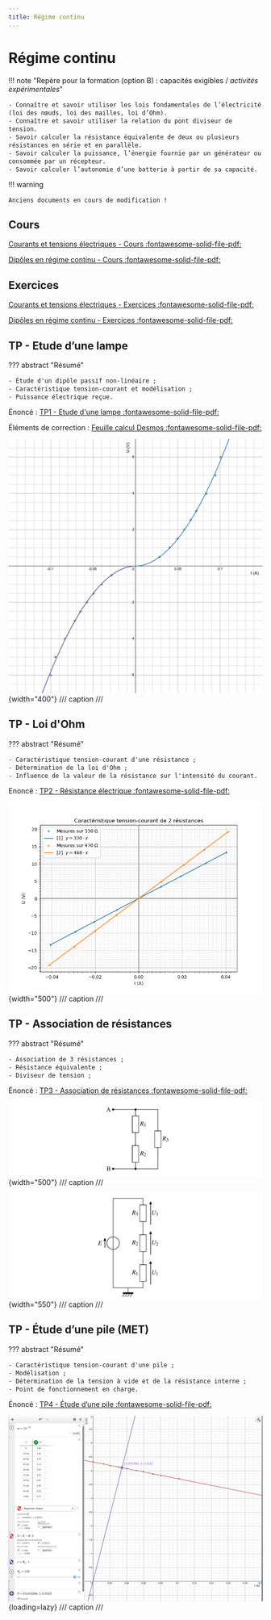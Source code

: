 ```yaml
---
title: Régime continu
---
```


# Régime continu

!!! note "Repère pour la formation (option B) : capacités exigibles / *activités expérimentales*"


    - Connaître et savoir utiliser les lois fondamentales de l’électricité (loi des nœuds, loi des mailles, loi d’Ohm).
    - Connaître et savoir utiliser la relation du pont diviseur de tension.
    - Savoir calculer la résistance équivalente de deux ou plusieurs résistances en série et en parallèle.
    - Savoir calculer la puissance, l’énergie fournie par un générateur ou consommée par un récepteur.
    - Savoir calculer l’autonomie d’une batterie à partir de sa capacité.

!!! warning

    Anciens documents en cours de modification !

## Cours

[Courants et tensions électriques - Cours :fontawesome-solid-file-pdf:](../../assets/cours/regime-continu/bts-ciel_courant-tension-electriques_cours.pdf)

[Dipôles en régime continu - Cours :fontawesome-solid-file-pdf:](../../assets/cours/regime-continu/bts-ciel_dipoles-regime-continu_cours.pdf)

## Exercices

[Courants et tensions électriques - Exercices :fontawesome-solid-file-pdf:](../../assets/cours/regime-continu/bts-ciel_courant-tension-electriques_exercices.pdf)

[Dipôles en régime continu - Exercices :fontawesome-solid-file-pdf:](../../assets/cours/regime-continu/bts-ciel_dipoles-regime-continu_exercices.pdf)






## TP - Etude d’une lampe

??? abstract "Résumé"
    
    - Étude d'un dipôle passif non-linéaire ;
    - Caractéristique tension-courant et modélisation ;
    - Puissance électrique reçue.

Énoncé : [TP1 - Etude d'une lampe :fontawesome-solid-file-pdf:](../../assets/cours/regime-continu/bts-ciel_dipoles-regime-continu_TP1.pdf)

Éléments de correction : [Feuille calcul Desmos :fontawesome-solid-file-pdf:](../../assets/cours/regime-continu/tp_lampe_desmos.pdf)

![](../../assets/cours/regime-continu/tp_lampe_desmos-graph.png){width="400"}
/// caption
///





## TP - Loi d'Ohm

??? abstract "Résumé"

    - Caractéristique tension-courant d'une résistance ;
    - Détermination de la loi d'Ohm ;
    - Influence de la valeur de la résistance sur l'intensité du courant.

Enoncé : [TP2 - Résistance électrique :fontawesome-solid-file-pdf:](../../assets/cours/regime-continu/bts-ciel_dipoles-regime-continu_TP2.pdf)


![](../../assets/cours/regime-continu/tp_resistances_caracteristique.png){width="500"}
/// caption
///




## TP - Association de résistances

??? abstract "Résumé"

    - Association de 3 résistances ;
    - Résistance équivalente ;
    - Diviseur de tension ;

Énoncé : [TP3 - Association de résistances :fontawesome-solid-file-pdf:](../../assets/cours/regime-continu/bts-ciel_dipoles-regime-continu_TP3.pdf)

![](../../assets/cours/regime-continu/tp_association_resistances_montage_01.png){width="500"}
/// caption
///

![](../../assets/cours/regime-continu/tp_association_resistances_montage_02.png){width="550"}
/// caption
///



## TP - Étude d’une pile (MET)

??? abstract "Résumé"

    - Caractéristique tension-courant d'une pile ;
    - Modélisation ;
    - Détermination de la tension à vide et de la résistance interne ;
    - Point de fonctionnement en charge.

Énoncé : [TP4 - Étude d’une pile :fontawesome-solid-file-pdf:](../../assets/cours/regime-continu/bts-ciel_dipoles-regime-continu_TP4.pdf)


![](../../assets/cours/regime-continu/tp_pile_desmos_full.png){loading=lazy}
/// caption
///